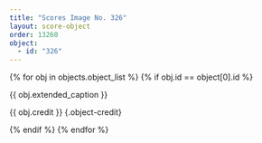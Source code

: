 ```yaml
---
title: "Scores Image No. 326"
layout: score-object
order: 13260
object:
  - id: "326"
---
```


{% for obj in objects.object_list %}
{% if obj.id == object[0].id %}

{{ obj.extended_caption }}

{{ obj.credit }} {.object-credit}

{% endif %}
{% endfor %}
